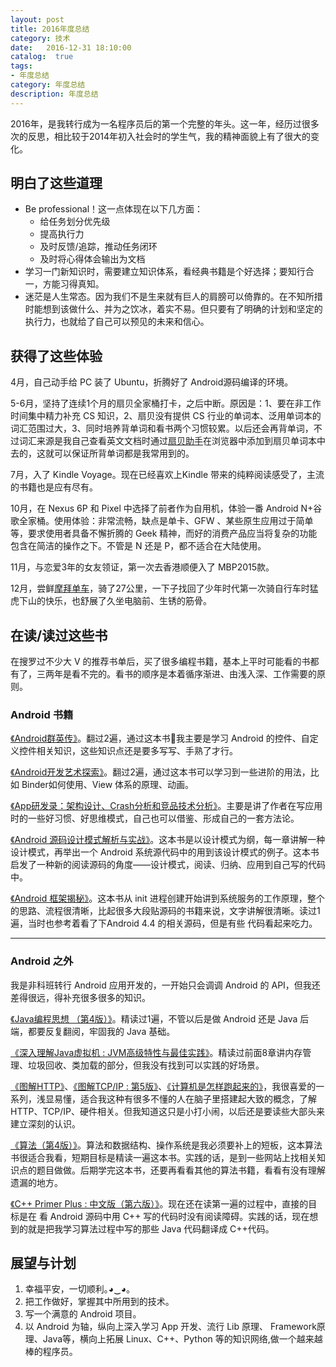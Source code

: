 ```yaml
---
layout: post
title: 2016年度总结
category: 技术
date:   2016-12-31 18:10:00
catalog:  true
tags:
- 年度总结
category: 年度总结
description: 年度总结
---
```



2016年，是我转行成为一名程序员后的第一个完整的年头。这一年，经历过很多次的反思，相比较于2014年初入社会时的学生气，我的精神面貌上有了很大的变化。

## 明白了这些道理

- Be professional！这一点体现在以下几方面：
  - 给任务划分优先级
  - 提高执行力
  - 及时反馈/追踪，推动任务闭环
  - 及时将心得体会输出为文档
- 学习一门新知识时，需要建立知识体系，看经典书籍是个好选择；要知行合一，方能习得真知。
- 迷茫是人生常态。因为我们不是生来就有巨人的肩膀可以倚靠的。在不知所措时能想到该做什么、并为之饮冰，着实不易。但只要有了明确的计划和坚定的执行力，也就给了自己可以预见的未来和信心。

## 获得了这些体验

4月，自己动手给 PC 装了 Ubuntu，折腾好了 Android源码编译的环境。

5-6月，坚持了连续1个月的扇贝全家桶打卡，之后中断。原因是：1、要在非工作时间集中精力补充 CS 知识，2、扇贝没有提供 CS 行业的单词本、泛用单词本的词汇范围过大，3、同时培养背单词和看书两个习惯较累。以后还会再背单词，不过词汇来源是我自己查看英文文档时通过[扇贝助手](https://chrome.google.com/webstore/detail/%E6%89%87%E8%B4%9D%E5%8A%A9%E6%89%8B%E5%A2%9E%E5%BC%BA%E7%89%88/aibonellgbdkldghjgbnapgjblebfkbl)在浏览器中添加到扇贝单词本中去的，这就可以保证所背单词都是我常用到的。

7月，入了 Kindle Voyage。现在已经喜欢上Kindle 带来的纯粹阅读感受了，主流的书籍也是应有尽有。

10月，在 Nexus 6P 和 Pixel 中选择了前者作为自用机，体验一番 Android N+谷歌全家桶。使用体验：非常流畅，缺点是单卡、GFW 、某些原生应用过于简单等，要求使用者具备不懈折腾的 Geek 精神，而好的消费产品应当将复杂的功能包含在简洁的操作之下。不管是 N 还是 P，都不适合在大陆使用。

11月，与恋爱3年的女友领证，第一次去香港顺便入了 MBP2015款。

12月，尝鲜[摩拜单车](https://m.mobike.com/app/pages/ridingtrack/index.html?orderid=MBK75560210441481884272126&lang=zh&userid=88621961084623751168704310&share=true)，骑了27公里，一下子找回了少年时代第一次骑自行车时猛虎下山的快乐，也舒展了久坐电脑前、生锈的筋骨。

## 在读/读过这些书

在搜罗过不少大 V 的推荐书单后，买了很多编程书籍，基本上平时可能看的书都有了，三两年是看不完的。看书的顺序是本着循序渐进、由浅入深、工作需要的原则。

### Android 书籍

[《Android群英传》](https://book.douban.com/subject/26599539/)。翻过2遍，通过这本书我主要是学习 Android 的控件、自定义控件相关知识，这些知识点还是要多写写、手熟了才行。

[《Android开发艺术探索》](https://book.douban.com/subject/26599538/)。翻过2遍，通过这本书可以学习到一些进阶的用法，比如 Binder如何使用、View 体系的原理、动画。

[《App研发录：架构设计、Crash分析和竞品技术分析》](https://book.douban.com/subject/26649050/)。主要是讲了作者在写应用时的一些好习惯、好思维模式，自己也可以借鉴、形成自己的一套方法论。

[《Android 源码设计模式解析与实战》](https://book.douban.com/subject/26644935/)。这本书是以设计模式为纲，每一章讲解一种设计模式，再举出一个 Android 系统源代码中的用到该设计模式的例子。这本书启发了一种新的阅读源码的角度——设计模式，阅读、归纳、应用到自己写的代码中。

[《Android 框架揭秘》](https://book.douban.com/subject/10570841/)。这本书从 init 进程创建开始讲到系统服务的工作原理，整个的思路、流程很清晰，比起很多大段贴源码的书籍来说，文字讲解很清晰。读过1遍，当时也参考着看了下Android 4.4 的相关源码，但是有些 代码看起来吃力。

----

### Android 之外

我是非科班转行 Android 应用开发的，一开始只会调调 Android 的 API，但我还差得很远，得补充很多很多的知识。

[《Java编程思想 （第4版）》](https://book.douban.com/subject/2130190/)。精读过1遍，不管以后是做 Android 还是 Java 后端，都要反复翻阅，牢固我的 Java 基础。

[《深入理解Java虚拟机 : JVM高级特性与最佳实践》](https://book.douban.com/subject/6522893/)。精读过前面8章讲内存管理、垃圾回收、类加载的部分，但我没有找到可以实践的好场景。

[《图解HTTP》](https://book.douban.com/subject/25863515/)、[《图解TCP/IP : 第5版》](https://book.douban.com/subject/24737674/)、[《计算机是怎样跑起来的》](https://book.douban.com/subject/26397183/)，我很喜爱的一系列，浅显易懂，适合我这种有很多不懂的人在脑子里搭建起大致的概念，了解 HTTP、TCP/IP、硬件相关。但我知道这只是小打小闹，以后还是要读些大部头来建立深刻的认识。

[《算法（第4版）》](https://book.douban.com/subject/19952400/)。算法和数据结构、操作系统是我必须要补上的短板，这本算法书很适合我看，短期目标是精读一遍这本书。实践的话，是到一些网站上找相关知识点的题目做做。后期学完这本书，还要再看看其他的算法书籍，看看有没有理解遗漏的地方。

[《C++ Primer Plus : 中文版（第六版）》](https://book.douban.com/subject/10789789/)。现在还在读第一遍的过程中，直接的目标是在 看 Android 源码中用 C++ 写的代码时没有阅读障碍。实践的话，现在想到的就是把我学习算法过程中写的那些 Java 代码翻译成 C++代码。

## 展望与计划

1. 幸福平安，一切顺利｡◕‿◕｡
2. 把工作做好，掌握其中所用到的技术。
3. 写一个满意的 Android 项目。
4. 以 Android 为轴，纵向上深入学习 App 开发、流行 Lib 原理、 Framework原理、Java等，横向上拓展 Linux、C++、Python 等的知识网络,做一个越来越棒的程序员。
